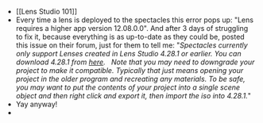 - [[Lens Studio 101]]
- Every time a lens is deployed to the spectacles this error pops up: "Lens requires a higher app version 12.08.0.0". And after 3 days of struggling to fix it, because everything is as up-to-date as they could be, posted this issue on their forum, just for them to tell me:
  "_Spectacles currently only support Lenses created in Lens Studio 4.28.1 or earlier. You can download 4.28.1 from [here](https://apc01.safelinks.protection.outlook.com/?url=https%3A%2F%2Far.snap.com%2Fdownload%2Fv4-28-1&data=05%7C01%7Ckushani.perera%40postgrad.otago.ac.nz%7C91c2aeef38514049002a08dad1a3c1e3%7C0225efc578fe4928b1579ef24809e9ba%7C0%7C0%7C638052798520613891%7CUnknown%7CTWFpbGZsb3d8eyJWIjoiMC4wLjAwMDAiLCJQIjoiV2luMzIiLCJBTiI6Ik1haWwiLCJXVCI6Mn0%3D%7C3000%7C%7C%7C&sdata=dTcnlC8dE0xw1R85VzgK6OwaNl0WwRD097Fvn4KXhsQ%3D&reserved=0).
   
  Note that you may need to downgrade your project to make it compatible. Typically that just means opening your project in the older program and recreating any materials. To be safe, you may want to put the contents of your project into a single scene object and then right click and export it, then import the iso into 4.28.1._"
- Yay anyway!
-